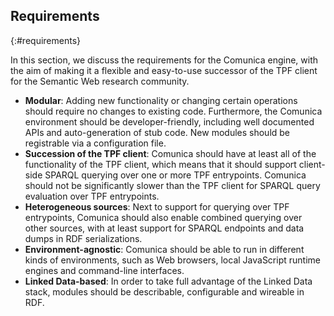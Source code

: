 ## Requirements
{:#requirements}

In this section, we discuss the requirements for the Comunica engine,
with the aim of making it a flexible and easy-to-use successor of the TPF client for the Semantic Web research community.

* **Modular**: Adding new functionality or changing certain operations should require no changes to existing code. Furthermore, the Comunica environment should be developer-friendly, including well documented APIs and auto-generation of stub code. New modules should be registrable via a configuration file.
* **Succession of the TPF client**: Comunica should have at least all of the functionality of the TPF client, which means that it should support client-side SPARQL querying over one or more TPF entrypoints. Comunica should not be significantly slower than the TPF client for SPARQL query evaluation over TPF entrypoints.
* **Heterogeneous sources**: Next to support for querying over TPF entrypoints, Comunica should also enable combined querying over other sources, with at least support for SPARQL endpoints and data dumps in RDF serializations.
* **Environment-agnostic**: Comunica should be able to run in different kinds of environments, such as Web browsers, local JavaScript runtime engines and command-line interfaces.
* **Linked Data-based**: In order to take full advantage of the Linked Data stack, modules should be describable, configurable and wireable in RDF.
